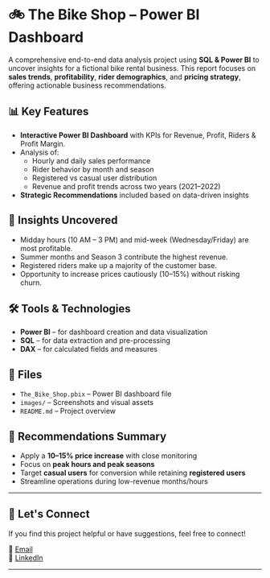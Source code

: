 # 🚲 The Bike Shop – Power BI Dashboard

A comprehensive end-to-end data analysis project using **SQL & Power BI** to uncover insights for a fictional bike rental business. This report focuses on **sales trends**, **profitability**, **rider demographics**, and **pricing strategy**, offering actionable business recommendations.

## 📊 Key Features

- **Interactive Power BI Dashboard** with KPIs for Revenue, Profit, Riders & Profit Margin.
- Analysis of:
  - Hourly and daily sales performance
  - Rider behavior by month and season
  - Registered vs casual user distribution
  - Revenue and profit trends across two years (2021–2022)
- **Strategic Recommendations** included based on data-driven insights

## 🧠 Insights Uncovered

- Midday hours (10 AM – 3 PM) and mid-week (Wednesday/Friday) are most profitable.
- Summer months and Season 3 contribute the highest revenue.
- Registered riders make up a majority of the customer base.
- Opportunity to increase prices cautiously (10–15%) without risking churn.

## 🛠 Tools & Technologies

- **Power BI** – for dashboard creation and data visualization
- **SQL** – for data extraction and pre-processing
- **DAX** – for calculated fields and measures

## 📁 Files

- `The_Bike_Shop.pbix` – Power BI dashboard file
- `images/` – Screenshots and visual assets
- `README.md` – Project overview

## 📎 Recommendations Summary

- Apply a **10–15% price increase** with close monitoring
- Focus on **peak hours and peak seasons**
- Target **casual users** for conversion while retaining **registered users**
- Streamline operations during low-revenue months/hours

---

## 🔗 Let's Connect

If you find this project helpful or have suggestions, feel free to connect!

📧 [Email](mailto:qazifarhaan@email.com)  
🔗 [LinkedIn](https://linkedin.com/in/farhaanqazi/)

---
